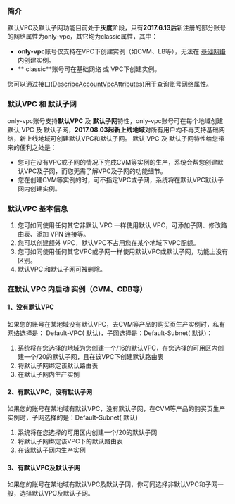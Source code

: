 ### 简介

默认VPC及默认子网功能目前处于**灰度**阶段，只有**2017.6.13后**新注册的部分账号的网络属性为only-vpc，其它均为classic属性，其中：
- **only-vpc**账号仅支持在VPC下创建实例（如CVM、LB等），无法在 [基础网络](https://www.qcloud.com/document/product/215/535)内创建实例。
- ** classic**账号可在基础网络 或 VPC下创建实例。

您可以通过接口([DescribeAccountVpcAttributes](https://www.qcloud.com/document/api/215/9499))用于查询账号网络属性。


### 默认VPC 和 默认子网
only-vpc账号支持**默认VPC** 及 **默认子网**特性，only-vpc账号可在每个地域创建默认 VPC 及 默认子网，**2017.08.03起新上线地域**对所有用户均不再支持基础网络，新上线地域可创建默认VPC和默认子网。
默认 VPC 及 默认子网特性给您带来的便利之处是：

- 您可在没有VPC或子网的情况下完成CVM等实例的生产，系统会帮您创建默认VPC及子网，而您无需了解VPC及子网的功能细节。
- 您在创建CVM等实例的时，可不指定VPC或子网，系统将在默认VPC默认子网内创建实例。

### 默认VPC 基本信息

1) 您可如同使用任何其它非默认 VPC 一样使用默认 VPC，可添加子网、修改路由表、添加 VPN 连接等。
2) 您可以创建额外 VPC，默认VPC不占用您在某个地域下VPC配额。
3) 您可如同使用任何其它VPC或子网一样使用默认VPC或默认子网，功能上没有区别。
4) 默认VPC 和默认子网可被删除。


### 在默认 VPC 内启动 实例（CVM、CDB等）

#### 1、没有**默认VPC**
如果您的账号在某地域没有默认VPC，去CVM等产品的购买页生产实例时，私有网络选择是： Default-VPC( 默认)，子网选择是：Default-Subnet( 默认)：
1) 系统将在您选择的地域为您创建一个/16的默认VPC，在您选择的可用区内创建一个/20的默认子网，且在该VPC下创建默认路由表
2) 将默认子网绑定该默认路由表
3) 在默认子网内生产实例
 
#### 2、有默认VPC，没有默认子网
如果您的账号在某地域有默认VPC，没有默认子网，在CVM等产品的购买页生产实例时，子网选择的是：Default-Subnet( 默认)
1) 系统将在您选择的可用区内创建一个/20的默认子网
2) 将默认子网绑定该VPC下的默认路由表
3) 在该默认子网内生产实例

#### 3、有默认VPC及默认子网
如果您的账号在某地域有默认VPC及默认子网，你可同选择非默认VPC和子网一般，选择默认VPC及默认子网。





